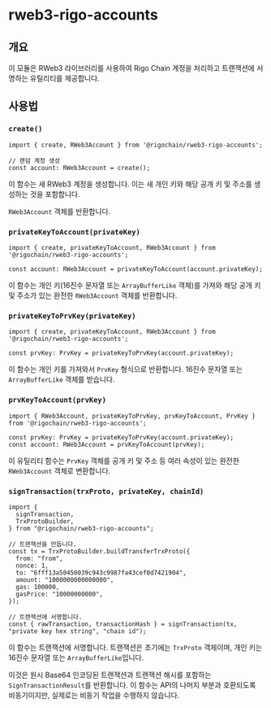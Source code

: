 # rweb3-rigo-accounts

## 개요

이 모듈은 RWeb3 라이브러리를 사용하여 Rigo Chain 계정을 처리하고 트랜잭션에 서명하는 유틸리티를 제공합니다.

## 사용법

### `create()`

```agsl
import { create, RWeb3Account } from '@rigochain/rweb3-rigo-accounts';

// 랜덤 계정 생성 
const account: RWeb3Account = create();
```

이 함수는 새 RWeb3 계정을 생성합니다. 이는 새 개인 키와 해당 공개 키 및 주소를 생성하는 것을 포함합니다.

`RWeb3Account` 객체를 반환합니다.

### `privateKeyToAccount(privateKey)`

```agsl
import { create, privateKeyToAccount, RWeb3Account } from '@rigochain/rweb3-rigo-accounts';

const account: RWeb3Account = privateKeyToAccount(account.privateKey);
```

이 함수는 개인 키(16진수 문자열 또는 `ArrayBufferLike` 객체)를 가져와 해당 공개 키 및 주소가 있는 완전한 `RWeb3Account` 객체를 반환합니다.

### `privateKeyToPrvKey(privateKey)`

```agsl
import { create, privateKeyToAccount, RWeb3Account } from '@rigochain/rweb3-rigo-accounts';

const prvKey: PrvKey = privateKeyToPrvKey(account.privateKey);
```

이 함수는 개인 키를 가져와서 `PrvKey` 형식으로 반환합니다. 16진수 문자열 또는 `ArrayBufferLike` 객체를 받습니다.

### `prvKeyToAccount(prvKey)`

```agsl
import { RWeb3Account, privateKeyToPrvKey, prvKeyToAccount, PrvKey } from '@rigochain/rweb3-rigo-accounts';

const prvKey: PrvKey = privateKeyToPrvKey(account.privateKey);
const account: RWeb3Account = prvKeyToAccount(prvKey);

```
이 유틸리티 함수는 `PrvKey` 객체를 공개 키 및 주소 등 여러 속성이 있는 완전한 `RWeb3Account` 객체로 변환합니다.

### `signTransaction(trxProto, privateKey, chainId)`

```agsl
import {
  signTransaction,
  TrxProtoBuilder,
} from "@rigochain/rweb3-rigo-accounts";

// 트랜잭션을 만듭니다.
const tx = TrxProtoBuilder.buildTransferTrxProto({
  from: "from",
  nonce: 1,
  to: "6fff13a50450039c943c9987fa43cef0d7421904",
  amount: "1000000000000000",
  gas: 100000,
  gasPrice: "10000000000",
});

// 트랜잭션에 서명합니다.
const { rawTransaction, transactionHash } = signTransaction(tx, "private key hex string", "chain id");

```
이 함수는 트랜잭션에 서명합니다. 트랜잭션은 초기에는 `TrxProto` 객체이며, 개인 키는 16진수 문자열 또는 `ArrayBufferLike`입니다.

이것은 원시 Base64 인코딩된 트랜잭션과 트랜잭션 해시를 포함하는 `SignTransactionResult`를 반환합니다. 이 함수는 API의 나머지 부분과 호환되도록 비동기이지만, 실제로는 비동기 작업을 수행하지 않습니다.
